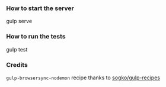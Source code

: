 ### How to start the server
gulp serve

### How to run the tests
gulp test

### Credits
`gulp-browsersync-nodemon` recipe thanks to [sogko/gulp-recipes](https://github.com/sogko/gulp-recipes/tree/master/browser-sync-nodemon-expressjs)
